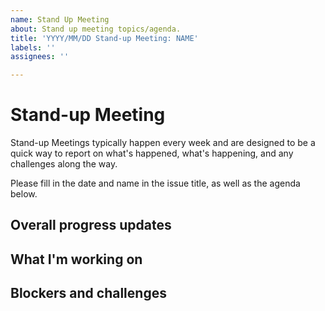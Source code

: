 ```yaml
---
name: Stand Up Meeting
about: Stand up meeting topics/agenda.
title: 'YYYY/MM/DD Stand-up Meeting: NAME'
labels: ''
assignees: ''

---
```


# Stand-up Meeting

Stand-up Meetings typically happen every week and are designed to be a quick way to report on what's happened, what's happening, and any challenges along the way.

Please fill in the date and name in the issue title, as well as the agenda below.

## Overall progress updates

<!-- List out any relevant updates for the group. -->

## What I'm working on

<!-- List out any relevant issues or projects currently in progress. -->

## Blockers and challenges

<!-- List out any relevant blocks or challenges. -->
